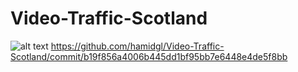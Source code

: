 # Video-Traffic-Scotland
![alt text](https://github.com/hamidgl/Video-Traffic-Scotland.git/blob/[branch]/image.jpg?raw=true)
https://github.com/hamidgl/Video-Traffic-Scotland/commit/b19f856a4006b445dd1bf95bb7e6448e4de5f8bb
